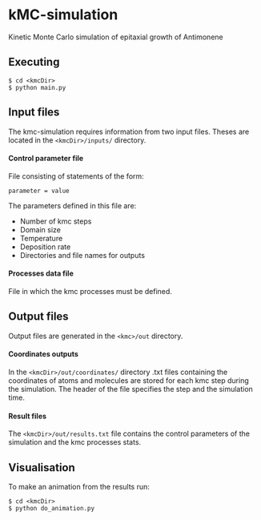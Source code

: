 # kMC-simulation
Kinetic Monte Carlo simulation of epitaxial growth of Antimonene

## Executing 
```
$ cd <kmcDir>
$ python main.py
```
## Input files
The kmc-simulation requires information from two input files. Theses are located in the `<kmcDir>/inputs/` directory.
#### Control parameter file
File consisting of statements of the form:
``` 
parameter = value 
```
The parameters defined in this file are:
- Number of kmc steps
- Domain size
- Temperature
- Deposition rate
- Directories and file names for outputs
#### Processes data file
File in which the kmc processes must be defined. 
## Output files
Output files are generated in the `<kmc>/out` directory.
#### Coordinates outputs
In the `<kmcDir>/out/coordinates/` directory  .txt files containing the coordinates of atoms and molecules are stored for each kmc step during the simulation. The header of the file specifies the step and the simulation time. 
#### Result files
The `<kmcDir>/out/results.txt` file contains the control parameters of the simulation and the kmc processes stats.
## Visualisation 
To make an animation from the results run: 
```
$ cd <kmcDir>
$ python do_animation.py
```





